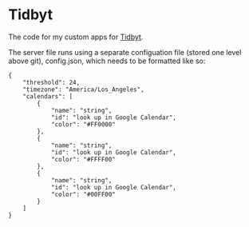 Tidbyt
=========

The code for my custom apps for [Tidbyt](https://tidbyt.com).

The server file runs using a separate configuation file (stored one level above git), config.json, which needs to be formatted like so:

```
{
	"threshold": 24,
	"timezone": "America/Los_Angeles",
	"calendars": [
		{
			"name": "string",
			"id": "look up in Google Calendar",
			"color": "#FF0000"
		},
		{
			"name": "string",
			"id": "look up in Google Calendar",
			"color": "#FFFF00"
		},
		{
			"name": "string",
			"id": "look up in Google Calendar",
			"color": "#00FF00"
		}
	]
}
```

